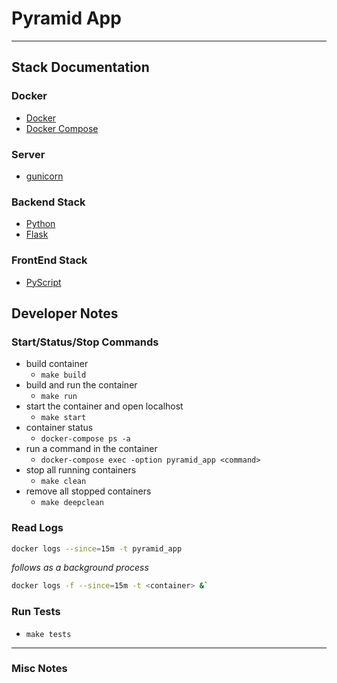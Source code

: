 # Pyramid App

---

## Stack Documentation

### Docker

- [Docker](https://docs.docker.com/)
- [Docker Compose](https://github.com/compose-spec/compose-spec/blob/master/spec.md)

### Server

- [gunicorn](https://docs.gunicorn.org/en/stable/configure.html)

### Backend Stack

- [Python](https://docs.python.org/3.9/)
- [Flask](https://flask.palletsprojects.com/en/2.1.x/)

### FrontEnd Stack

- [PyScript](https://pyscript.net/)

## Developer Notes

### Start/Status/Stop Commands

- build container
  - `make build`
- build and run the container
  - `make run`
- start the container and open localhost
  - `make start`
- container status
  - `docker-compose ps -a`
- run a command in the container
  - `docker-compose exec -option pyramid_app <command>`
- stop all running containers
  - `make clean`
- remove all stopped containers
  - `make deepclean`

### Read Logs

```sh
docker logs --since=15m -t pyramid_app
```

_follows as a background process_

```sh
docker logs -f --since=15m -t <container> &`
```

### Run Tests

- `make tests`

---

### Misc Notes

